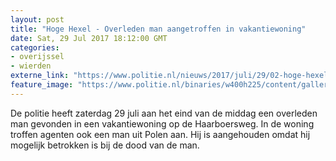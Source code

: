 ```yaml
---
layout: post
title: "Hoge Hexel - Overleden man aangetroffen in vakantiewoning"
date: Sat, 29 Jul 2017 18:12:00 GMT
categories: 
- overijssel 
- wierden 
externe_link: "https://www.politie.nl/nieuws/2017/juli/29/02-hoge-hexel-overleden-man-aangetroffen-in-vakantiewoning.html"
feature_image: "https://www.politie.nl/binaries/w400h225/content/gallery/politie/stockfotos/opsporing-recherche/forensische-onderzoekers-op-plaats-delict.jpg"
---
```


De politie heeft zaterdag 29 juli aan het eind van de middag een overleden man gevonden in een vakantiewoning op de Haarboersweg. In de woning troffen agenten ook een man uit Polen aan. Hij is aangehouden omdat hij mogelijk betrokken is bij de dood van de man.
